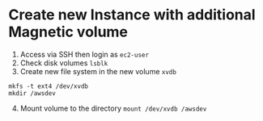 # Create new Instance with additional Magnetic volume

1. Access via SSH then login as `ec2-user`
2. Check disk volumes
``
lsblk
``
3. Create new file system in the new volume `xvdb`
```
mkfs -t ext4 /dev/xvdb
mkdir /awsdev
```
4. Mount volume to the directory
``
mount /dev/xvdb /awsdev
``

